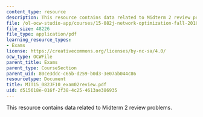 ```yaml
---
content_type: resource
description: This resource contains data related to Midterm 2 review problems.
file: /ol-ocw-studio-app/courses/15-082j-network-optimization-fall-2010/d515618e016f2f384c254613ae386935_MIT15_082JF10_exam02review.pdf
file_size: 48226
file_type: application/pdf
learning_resource_types:
- Exams
license: https://creativecommons.org/licenses/by-nc-sa/4.0/
ocw_type: OCWFile
parent_title: Exams
parent_type: CourseSection
parent_uid: 80ce3ddc-c65b-d259-b0d3-3e07ab044c86
resourcetype: Document
title: MIT15_082JF10_exam02review.pdf
uid: d515618e-016f-2f38-4c25-4613ae386935
---
```

This resource contains data related to Midterm 2 review problems.